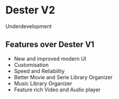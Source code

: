 # Dester V2

Underdevelopment

## Features over Dester V1

-   New and improved modern UI
-   Customisation
-   Speed and Reliability
-   Better Movie and Serie Library Organizer
-   Music Library Organizer
-   Feature rich Video and Audio player

